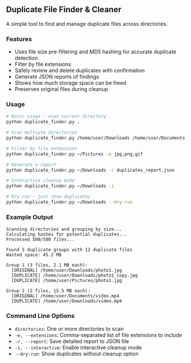 
## Duplicate File Finder & Cleaner

A simple tool to find and manage duplicate files across directories.

### Features

- Uses file size pre-filtering and MD5 hashing for accurate duplicate detection
- Filter by file extensions
- Safely review and delete duplicates with confirmation
- Generate JSON reports of findings
- Shows how much storage space can be freed
- Preserves original files during cleanup

### Usage

```bash
# Basic usage - scan current directory
python duplicate_finder.py .

# Scan multiple directories
python duplicate_finder.py /home/user/Downloads /home/user/Documents

# Filter by file extensions
python duplicate_finder.py ~/Pictures -e jpg,png,gif

# Generate a report
python duplicate_finder.py ~/Downloads -r duplicates_report.json

# Interactive cleanup mode
python duplicate_finder.py ~/Downloads -i

# Dry run - just show duplicates
python duplicate_finder.py ~/Downloads --dry-run
```

### Example Output

```
Scanning directories and grouping by size...
Calculating hashes for potential duplicates...
Processed 500/500 files...

Found 5 duplicate groups with 12 duplicate files
Wasted space: 45.2 MB

Group 1 (3 files, 2.1 MB each):
  [ORIGINAL] /home/user/Downloads/photo1.jpg
  [DUPLICATE] /home/user/Downloads/photo1_copy.jpg
  [DUPLICATE] /home/user/Pictures/photo1.jpg

Group 2 (2 files, 15.5 MB each):
  [ORIGINAL] /home/user/Documents/video.mp4
  [DUPLICATE] /home/user/Downloads/video.mp4
```

### Command Line Options

- `directories`: One or more directories to scan
- `-e, --extensions`: Comma-separated list of file extensions to include
- `-r, --report`: Save detailed report to JSON file
- `-i, --interactive`: Enable interactive cleanup mode
- `--dry-run`: Show duplicates without cleanup option


